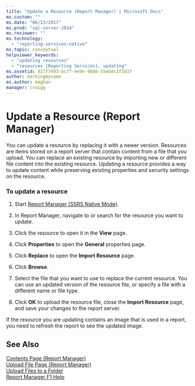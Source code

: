 ```yaml
---
title: "Update a Resource (Report Manager) | Microsoft Docs"
ms.custom: ""
ms.date: "06/13/2017"
ms.prod: "sql-server-2014"
ms.reviewer: ""
ms.technology: 
  - "reporting-services-native"
ms.topic: conceptual
helpviewer_keywords: 
  - "updating resources"
  - "resources [Reporting Services], updating"
ms.assetid: d21f7493-bcf7-4e9e-9886-55ebdc1f1037
author: markingmyname
ms.author: maghan
manager: craigg
---
```

# Update a Resource (Report Manager)
  You can update a resource by replacing it with a newer version. Resources are items stored on a report server that contain content from a file that you upload. You can replace an existing resource by importing new or different file content into the existing resource. Updating a resource provides a way to update content while preserving existing properties and security settings on the resource.  
  
### To update a resource  
  
1.  Start [Report Manager  &#40;SSRS Native Mode&#41;](../report-manager-ssrs-native-mode.md).  
  
2.  In Report Manager, navigate to or search for the resource you want to update.  
  
3.  Click the resource to open it in the **View** page.  
  
4.  Click **Properties** to open the **General** properties page.  
  
5.  Click **Replace** to open the **Import Resource** page.  
  
6.  Click **Browse**.  
  
7.  Select the file that you want to use to replace the current resource. You can use an updated version of the resource file, or specify a file with a different name or file type.  
  
8.  Click **OK** to upload the resource file, close the **Import Resource** page, and save your changes to the report server.  
  
 If the resource you are updating contains an image that is used in a report, you need to refresh the report to see the updated image.  
  
## See Also  
 [Contents Page &#40;Report Manager&#41;](../contents-page-report-manager.md)   
 [Upload File Page &#40;Report Manager&#41;](../upload-file-page-report-manager.md)   
 [Upload Files to a Folder](upload-files-to-a-folder.md)   
 [Report Manager F1 Help](../report-manager-f1-help.md)  
  
  
